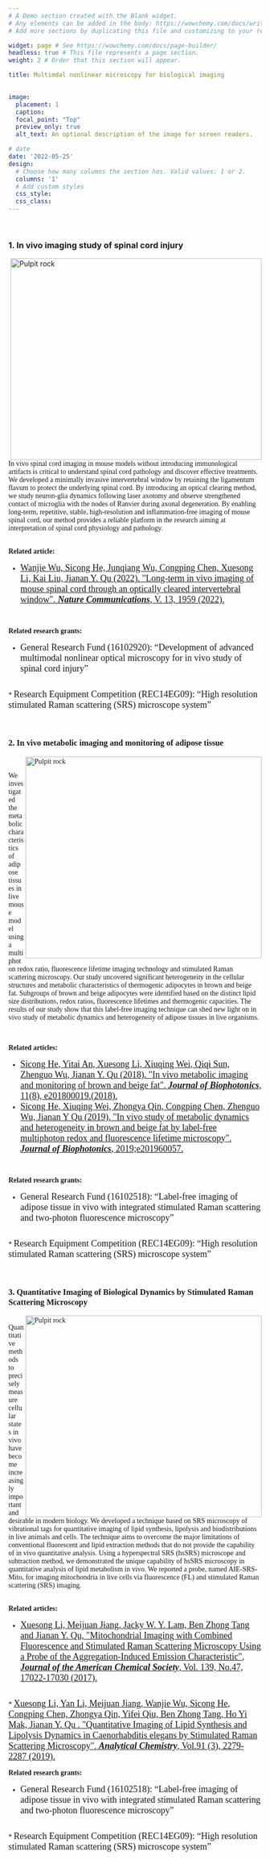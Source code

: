 ```yaml
---
# A Demo section created with the Blank widget.
# Any elements can be added in the body: https://wowchemy.com/docs/writing-markdown-latex/
# Add more sections by duplicating this file and customizing to your requirements.

widget: page # See https://wowchemy.com/docs/page-builder/
headless: true # This file represents a page section.
weight: 2 # Order that this section will appear.

title: Multimdal nonlinear microscopy for biological imaging
  

image:
  placement: 1
  caption: 
  focal_point: "Top"
  preview_only: true
  alt_text: An optional description of the image for screen readers.

# date
date: '2022-05-25'
design:
  # Choose how many columns the section has. Valid values: 1 or 2.
  columns: '1'
  # Add custom styles
  css_style:
  css_class:
---
```



<!--more-->
<br />

### **1. In vivo imaging study of spinal cord injury**

<img align="right" src="/imagess/B/1sc.jpg" alt="Pulpit rock" width="500" height="400" />

<br/>
<font face=Times New Roman>
In vivo spinal cord imaging in mouse models without introducing immunological artifacts is critical to understand spinal cord pathology and discover effective treatments. 
We developed a minimally invasive intervertebral window by retaining the ligamentum flavum to protect the underlying spinal cord. By introducing an optical clearing method, 
we study neuron-glia dynamics following laser axotomy and observe strengthened contact of microglia with the nodes of Ranvier during axonal degeneration.
By enabling long-term, repetitive, stable, high-resolution and inflammation-free imaging of mouse spinal cord, our method provides a reliable platform in the research aiming 
at interpretation of spinal cord physiology and pathology.

<br />
<br />

**Related article:**
<br />
 * <font size=4><a href="https://doi.org/10.1038/s41467-022-29496-x">Wanjie Wu, Sicong He, Junqiang Wu, Congping Chen, Xuesong Li, Kai Liu, Jianan Y. Qu (2022).
 <u>"Long-term in vivo imaging of mouse spinal cord through an optically cleared intervertebral window"</u>. <i><b>Nature Communications</i></b>, V. 13, 1959 (2022).</a></font>
<br />

**Related research grants:**
<br />
* <font size=4>General Research Fund (16102920): “Development of advanced multimodal nonlinear optical microscopy for in vivo study of spinal cord injury”</font>
<br />
* <font size=4>Research Equipment Competition (REC14EG09): “High resolution stimulated Raman scattering (SRS) microscope system”</font>
<br />
<br />
<br />


### **2. In vivo metabolic imaging and monitoring of adipose tissue**

<img align="right" src="/imagess/B/2fat.jpg" alt="Pulpit rock" width="470" height="400" />

<br/>

We investigated the metabolic characteristics of adipose tissues in live mouse model using a multiphoton redox ratio,
fluorescence lifetime imaging technology and stimulated Raman scattering microscopy. Our study uncovered significant 
heterogeneity in the cellular structures and metabolic characteristics of thermogenic adipocytes in brown and beige fat.
Subgroups of brown and beige adipocytes were identified based on the distinct lipid size distributions, redox ratios, 
fluorescence lifetimes and thermogenic capacities. The results of our study show that this label-free imaging technique 
can shed new light on in vivo study of metabolic dynamics and heterogeneity of adipose tissues in live organisms.

<br />


**Related articles:**
<br />
*   <font size=4><a href="https://doi.org/10.1002/jbio.201800019">Sicong He, Yitai An, Xuesong Li, Xiuqing Wei, Qiqi Sun, Zhenguo Wu, Jianan Y. Qu (2018).
  <u>"In vivo metabolic imaging and monitoring of brown and beige fat"</u>. <i><b>Journal of Biophotonics</i></b>, 11(8), e201800019.(2018).</a></br></font>
 * <font size=4><a href="https://doi.org/10.1002/jbio.201960057">Sicong He, Xiuqing Wei, Zhongya Qin, Congping Chen, Zhenguo Wu, Jianan Y Qu (2019).
  <u>"In vivo study of metabolic dynamics and heterogeneity in brown and beige fat by label-free multiphoton redox and fluorescence lifetime microscopy"</u>. <i><b>Journal of Biophotonics</i></b>, 2019;e201960057.</a></font>
<br />

**Related research grants:**
<br />
* <font size=4>General Research Fund (16102518): “Label-free imaging of adipose tissue in vivo with integrated stimulated Raman scattering and two-photon fluorescence microscopy”</font>
<br />
* <font size=4>Research Equipment Competition (REC14EG09): “High resolution stimulated Raman scattering (SRS) microscope system”</font>
<br />
<br />
<br />

### **3. Quantitative Imaging of Biological Dynamics by Stimulated Raman Scattering Microscopy**

<img align="right" src="/imagess/B/3Mitochondria.jpg" alt="Pulpit rock" width="470" height="400" />
<br/>
Quantitative methods to precisely measure cellular states in vivo have become increasingly important and desirable in modern biology.
We developed a technique based on SRS microscopy of vibrational tags for quantitative imaging of lipid synthesis, lipolysis and
biodistributions in live animals and cells. The technique aims to overcome the major limitations of conventional fluorescent 
and lipid extraction methods that do not provide the capability of in vivo quantitative analysis. Using a hyperspectral SRS (hsSRS)
microscope and subtraction method, we demonstrated the unique capability of hsSRS microscopy in quantitative analysis of lipid metabolism 
in vivo. We reported a probe, named AIE-SRS-Mito, for imaging mitochondria in live cells via fluorescence (FL) and stimulated Raman scattering (SRS) imaging.
<br />
<br />

**Related articles:**
<br />
* <font size=4><a href="https://doi.org/10.1021/jacs.7b06273">Xuesong Li, Meijuan Jiang, Jacky W. Y. Lam, Ben Zhong Tang and Jianan Y. Qu,
 <u>"Mitochondrial Imaging with Combined Fluorescence and Stimulated Raman Scattering Microscopy Using a Probe of the Aggregation-Induced Emission Characteristic"</u>, <i><b>Journal of the American Chemical Society</i></b>, Vol. 139, No.47, 17022-17030 (2017).</a></font>
<br />
* <font size=4><a href="https://doi.org/10.1021/acs.analchem.8b04875">Xuesong Li, Yan Li, Meijuan Jiang, Wanjie Wu, Sicong He, Congping Chen, Zhongya Qin, Yifei Qiu, Ben Zhong Tang, Ho Yi Mak, Jianan Y. Qu .
 <u>"Quantitative Imaging of Lipid Synthesis and Lipolysis Dynamics in Caenorhabditis elegans by Stimulated Raman Scattering Microscopy"</u>. <i><b>Analytical Chemistry</i></b>, Vol.91 (3), 2279-2287 (2019).</a></font>
<br />

**Related research grants:**
<br />
* <font size=4>General Research Fund (16102518): “Label-free imaging of adipose tissue in vivo with integrated stimulated Raman scattering and two-photon fluorescence microscopy”</font>
<br />
* <font size=4>Research Equipment Competition (REC14EG09): “High resolution stimulated Raman scattering (SRS) microscope system”</font>
<br />
<br />
<br />
</font>
